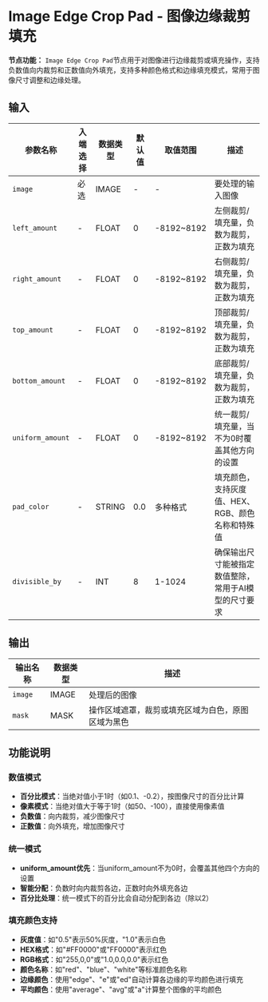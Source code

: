 # Image Edge Crop Pad - 图像边缘裁剪填充

**节点功能：** `Image Edge Crop Pad`节点用于对图像进行边缘裁剪或填充操作，支持负数值向内裁剪和正数值向外填充，支持多种颜色格式和边缘填充模式，常用于图像尺寸调整和边缘处理。

## 输入

| 参数名称 | 入端选择 | 数据类型 | 默认值 | 取值范围 | 描述 |
| -------- | -------- | -------- | ------ | -------- | ---- |
| `image` | 必选 | IMAGE | - | - | 要处理的输入图像 |
| `left_amount` | - | FLOAT | 0 | -8192~8192 | 左侧裁剪/填充量，负数为裁剪，正数为填充 |
| `right_amount` | - | FLOAT | 0 | -8192~8192 | 右侧裁剪/填充量，负数为裁剪，正数为填充 |
| `top_amount` | - | FLOAT | 0 | -8192~8192 | 顶部裁剪/填充量，负数为裁剪，正数为填充 |
| `bottom_amount` | - | FLOAT | 0 | -8192~8192 | 底部裁剪/填充量，负数为裁剪，正数为填充 |
| `uniform_amount` | - | FLOAT | 0 | -8192~8192 | 统一裁剪/填充量，当不为0时覆盖其他方向的设置 |
| `pad_color` | - | STRING | 0.0 | 多种格式 | 填充颜色，支持灰度值、HEX、RGB、颜色名称和特殊值 |
| `divisible_by` | - | INT | 8 | 1-1024 | 确保输出尺寸能被指定数值整除，常用于AI模型的尺寸要求 |

## 输出

| 输出名称 | 数据类型 | 描述 |
|---------|----------|------|
| `image` | IMAGE | 处理后的图像 |
| `mask` | MASK | 操作区域遮罩，裁剪或填充区域为白色，原图区域为黑色 |

## 功能说明

### 数值模式
- **百分比模式**：当绝对值小于1时（如0.1、-0.2），按图像尺寸的百分比计算
- **像素模式**：当绝对值大于等于1时（如50、-100），直接使用像素值
- **负数值**：向内裁剪，减少图像尺寸
- **正数值**：向外填充，增加图像尺寸

### 统一模式
- **uniform_amount优先**：当uniform_amount不为0时，会覆盖其他四个方向的设置
- **智能分配**：负数时向内裁剪各边，正数时向外填充各边
- **百分比处理**：统一模式下的百分比会自动分配到各边（除以2）

### 填充颜色支持
- **灰度值**：如"0.5"表示50%灰度，"1.0"表示白色
- **HEX格式**：如"#FF0000"或"FF0000"表示红色
- **RGB格式**：如"255,0,0"或"1.0,0.0,0.0"表示红色
- **颜色名称**：如"red"、"blue"、"white"等标准颜色名称
- **边缘颜色**：使用"edge"、"e"或"ed"自动计算各边缘的平均颜色进行填充
- **平均颜色**：使用"average"、"avg"或"a"计算整个图像的平均颜色